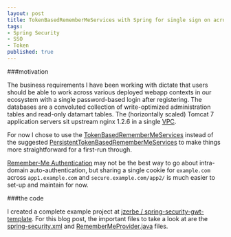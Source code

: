 ```yaml
---
layout: post
title: TokenBasedRememberMeServices with Spring for single sign on across domain
tags:
- Spring Security
- SSO
- Token
published: true
---
```

###motivation

The business requirements I have been working with dictate that users should be
able to work across various deployed webapp contexts in our ecosystem with
a single password-based login after registering. The databases are a convoluted
collection of write-optimized administration tables and read-only datamart
tables. The (horizontally scaled) Tomcat 7 application servers sit upstream
nginx 1.2.6 in a single [VPC](http://aws.amazon.com/vpc/).

For now I chose to use the
[TokenBasedRememberMeServices](http://static.springsource.org/spring-security/site/docs/3.1.x/apidocs/org/springframework/security/web/authentication/rememberme/TokenBasedRememberMeServices.html)
instead of the suggested
[PersistentTokenBasedRememberMeServices](http://static.springsource.org/spring-security/site/docs/3.1.x/apidocs/org/springframework/security/web/authentication/rememberme/PersistentTokenBasedRememberMeServices.html)
to make things more straightforward for a first-run through.

[Remember-Me Authentication](http://static.springsource.org/spring-security/site/docs/3.1.x/reference/remember-me.html)
may not be the best way to go about intra-domain auto-authentication,
but sharing a single cookie for
`example.com` across `app1.example.com` and
`secure.example.com/app2/` is much easier to set-up and
maintain for now.


###the code

I created a complete example project at
[jzerbe / spring-security-gwt-template](https://github.com/jzerbe/spring-security-gwt-template).
For this blog post, the important files to take a look at are the
[spring-security.xml](https://github.com/jzerbe/spring-security-gwt-template/blob/master/WEB-INF/spring-security.xml)
and
[RememberMeProvider.java](https://github.com/jzerbe/spring-security-gwt-template/blob/master/src/com/vraidsys/server/data/RememberMeProvider.java)
files.
